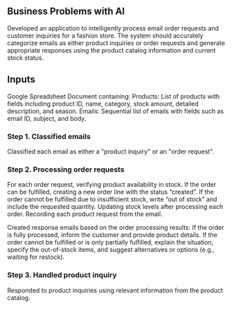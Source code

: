## Business Problems with AI

Developed an application to intelligently process email order requests and customer inquiries for a fashion store. The system should accurately categorize emails as either product inquiries or order requests and generate appropriate responses using the product catalog information and current stock status.

## Inputs
Google Spreadsheet Document containing:
Products: List of products with fields including product ID, name, category, stock amount, detailed description, and season.
Emails: Sequential list of emails with fields such as email ID, subject, and body.

### Step 1. Classified emails
Classified each email as either a "product inquiry" or an "order request". 

### Step 2. Processing order requests

For each order request, verifying product availability in stock.
If the order can be fulfilled, creating a new order line with the status “created”.
If the order cannot be fulfilled due to insufficient stock, write “out of stock” and include the requested quantity.
Updating stock levels after processing each order.
Recording each product request from the email.

Created response emails based on the order processing results:
If the order is fully processed, inform the customer and provide product details.
If the order cannot be fulfilled or is only partially fulfilled, explain the situation, specify the out-of-stock items, and suggest alternatives or options (e.g., waiting for restock).

### Step 3. Handled product inquiry
 Responded to product inquiries using relevant information from the product catalog.

